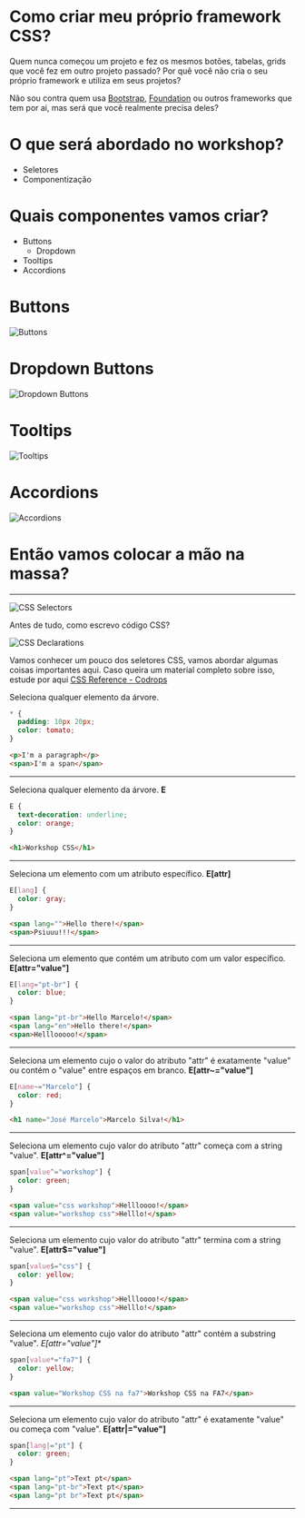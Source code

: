 # Como criar meu próprio framework CSS?

Quem nunca começou um projeto e fez os mesmos botões, tabelas, grids que você fez em outro projeto passado? Por quê você não cria o seu próprio framework e utiliza em seus projetos?

Não sou contra quem usa [Bootstrap](http://getbootstrap.com/), [Foundation](http://foundation.zurb.com/) ou outros frameworks que tem por ai, mas será que você realmente precisa deles?

# O que será abordado no workshop?

- Seletores
- Componentização

# Quais componentes vamos criar?

- Buttons
  - Dropdown
- Tooltips
- Accordions

# Buttons
![Buttons](screenshots/buttons.png)

# Dropdown Buttons
![Dropdown Buttons](screenshots/dropdown-button.png)

# Tooltips
![Tooltips](screenshots/tooltips.png)

# Accordions
![Accordions](screenshots/accordion.png)

# Então vamos colocar a mão na massa?

------------------------------------------

![CSS Selectors](https://i.ytimg.com/vi/TveUPhu0Vwo/maxresdefault.jpg)

Antes de tudo, como escrevo código CSS?

![CSS Declarations](http://www.etsav.upc.edu/assignatures/portafoli/imatges/css.jpg)

Vamos conhecer um pouco dos seletores CSS, vamos abordar algumas coisas importantes aqui. Caso queira um material completo sobre isso, estude por aqui [CSS Reference - Codrops](http://tympanus.net/codrops/css_reference/)

Seleciona qualquer elemento da árvore.
```css
* {
  padding: 10px 20px;
  color: tomato;
}
```
```html
<p>I'm a paragraph</p>
<span>I'm a span</span>
```
------------------------------------------

Seleciona qualquer elemento da árvore. **E**
```css
E {
  text-decoration: underline;
  color: orange;
}
```
```html
<h1>Workshop CSS</h1>
```

------------------------------------------

Seleciona um elemento com um atributo específico. **E[attr]**
```css
E[lang] {
  color: gray;
}
```
```html
<span lang="">Hello there!</span>
<span>Psiuuu!!!</span>
```

------------------------------------------

Seleciona um elemento que contém um atributo com um valor específico. **E[attr="value"]**
```css
E[lang="pt-br"] {
  color: blue;
}
```
```html
<span lang="pt-br">Hello Marcelo!</span>
<span lang="en">Hello there!</span>
<span>Helllooooo!</span>
```

------------------------------------------

Seleciona um elemento cujo o valor do atributo "attr" é exatamente "value" ou contém o "value" entre espaços em branco. **E[attr~="value"]**
```css
E[name~="Marcelo"] {
  color: red;
}
```
```html
<h1 name="José Marcelo">Marcelo Silva!</h1>
```

------------------------------------------

Seleciona um elemento cujo valor do atributo "attr" começa com a string "value". **E[attr^="value"]**

```css
span[value^="workshop"] {
  color: green;
}
```
```html
<span value="css workshop">Hellloooo!</span>
<span value="workshop css">Helllo!</span>
```

------------------------------------------

Seleciona um elemento cujo valor do atributo "attr" termina com a string "value". **E[attr$="value"]**

```css
span[value$="css"] {
  color: yellow;
}
```
```html
<span value="css workshop">Hellloooo!</span>
<span value="workshop css">Helllo!</span>
```

------------------------------------------

Seleciona um elemento cujo valor do atributo "attr" contém a substring "value". **E[attr*="value"]**

```css
span[value*="fa7"] {
  color: yellow;
}
```
```html
<span value="Workshop CSS na fa7">Workshop CSS na FA7</span>
```

------------------------------------------

Seleciona um elemento cujo valor do atributo "attr" é exatamente "value" ou começa com "value". **E[attr|="value"]**

```css
span[lang|="pt"] {
  color: green;
}
```
```html
<span lang="pt">Text pt</span>
<span lang="pt-br">Text pt</span>
<span lang="pt br">Text pt</span>
```

------------------------------------------
